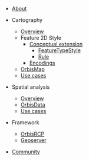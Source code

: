 - [About](overview/overview.md)

- Cartography

  - [Overview](cartography/overview.md)
  - Feature 2D Style
       - [Conceptual extension](cartography/conceptual_model/feature2dstyle.md)
         - [FeatureTypeStyle](cartography/conceptual_model/feature2dstyle_extension.md)
         - [Rule](cartography/conceptual_model/rule_extensions.md)
       - [Encodings](cartography/encodings/feature2dstyle_encodings.md)
  - [OrbisMap](cartography/orbismap.md)
  - [Use cases](cartography/use_cases.md)


- Spatial analysis

  - [Overview](spatial_analysis/overview.md)
  - [OrbisData](spatial_analysis/orbisdata.md)
  - [Use cases](spatial_analysis/use_cases.md)
  
- Framework

  - [OrbisRCP](framework/orbisrcp.md)
  - [Geoserver](framework/geoserver.md)
  
- [Community](community/community.md)




